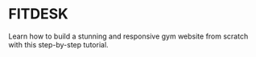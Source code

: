 # FITDESK
Learn how to build a stunning and responsive gym website from scratch with this step-by-step tutorial.
